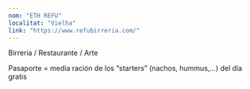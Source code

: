 ```yaml
---
nom: "ETH REFU"
localitat: "Vielha"
link: "https://www.refubirreria.com/"
---
```


Birreria / Restaurante / Arte

Pasaporte = media ración de los “starters” (nachos, hummus,...) del día gratis
